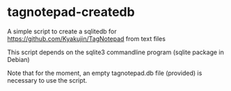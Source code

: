 # tagnotepad-createdb
A simple script to create a sqlitedb for https://github.com/Kyakujin/TagNotepad from text files

This script depends on the sqlite3 commandline program (sqlite package in Debian)

Note that for the moment, an empty tagnotepad.db file (provided) is necessary to use the script.

